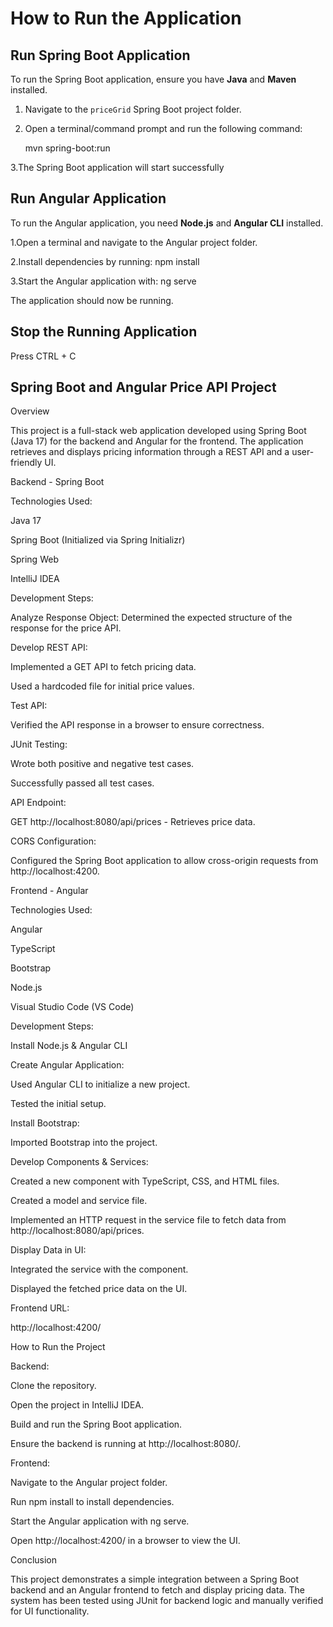 # How to Run the Application

## Run Spring Boot Application

To run the Spring Boot application, ensure you have **Java** and **Maven** installed.

1. Navigate to the `priceGrid` Spring Boot project folder.
2. Open a terminal/command prompt and run the following command:

   mvn spring-boot:run
   
3.The Spring Boot application will start successfully

## Run Angular Application

To run the Angular application, you need **Node.js** and **Angular CLI** installed.

1.Open a terminal and navigate to the Angular project folder.

2.Install dependencies by running:
    npm install

3.Start the Angular application with:
    ng serve

The application should now be running.


## Stop the Running Application
  Press CTRL + C



## Spring Boot and Angular Price API Project

Overview

This project is a full-stack web application developed using Spring Boot (Java 17) for the backend and Angular for the frontend. The application retrieves and displays pricing information through a REST API and a user-friendly UI.

Backend - Spring Boot


Technologies Used:

Java 17

Spring Boot (Initialized via Spring Initializr)

Spring Web

IntelliJ IDEA


Development Steps:

Analyze Response Object: Determined the expected structure of the response for the price API.

Develop REST API:

Implemented a GET API to fetch pricing data.

Used a hardcoded file for initial price values.


Test API:

Verified the API response in a browser to ensure correctness.


JUnit Testing:

Wrote both positive and negative test cases.

Successfully passed all test cases.


API Endpoint:

GET http://localhost:8080/api/prices - Retrieves price data.


CORS Configuration:

Configured the Spring Boot application to allow cross-origin requests from http://localhost:4200.


Frontend - Angular


Technologies Used:

Angular

TypeScript

Bootstrap

Node.js

Visual Studio Code (VS Code)

Development Steps:

Install Node.js & Angular CLI


Create Angular Application:

Used Angular CLI to initialize a new project.

Tested the initial setup.

Install Bootstrap:

Imported Bootstrap into the project.


Develop Components & Services:

Created a new component with TypeScript, CSS, and HTML files.

Created a model and service file.

Implemented an HTTP request in the service file to fetch data from http://localhost:8080/api/prices.


Display Data in UI:

Integrated the service with the component.

Displayed the fetched price data on the UI.


Frontend URL:

http://localhost:4200/

How to Run the Project


Backend:

Clone the repository.

Open the project in IntelliJ IDEA.

Build and run the Spring Boot application.

Ensure the backend is running at http://localhost:8080/.


Frontend:

Navigate to the Angular project folder.

Run npm install to install dependencies.

Start the Angular application with ng serve.

Open http://localhost:4200/ in a browser to view the UI.


Conclusion

This project demonstrates a simple integration between a Spring Boot backend and an Angular frontend to fetch and display pricing data. The system has been tested using JUnit for backend logic and manually verified for UI functionality.
